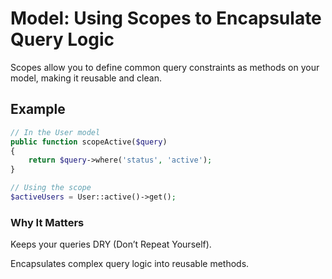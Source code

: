 
# Model: Using Scopes to Encapsulate Query Logic

Scopes allow you to define common query constraints as methods on your model, making it reusable and clean.

## Example

```php
// In the User model
public function scopeActive($query)
{
    return $query->where('status', 'active');
}

// Using the scope
$activeUsers = User::active()->get();
```


### Why It Matters
Keeps your queries DRY (Don’t Repeat Yourself).

Encapsulates complex query logic into reusable methods.
